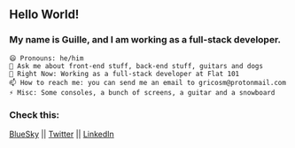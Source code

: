 ## Hello World!

### My name is Guille, and I am working as a full-stack developer.

    😄 Pronouns: he/him
    💬 Ask me about front-end stuff, back-end stuff, guitars and dogs
    🔨 Right Now: Working as a full-stack developer at Flat 101
    📫 How to reach me: you can send me an email to gricosm@protonmail.com
    ⚡ Misc: Some consoles, a bunch of screens, a guitar and a snowboard

### Check this:

<a href="https://bsky.app/profile/guillerikko.bsky.social">BlueSky</a> || <a href="https://twitter.com/gricosm">Twitter</a> || <a href="https://www.linkedin.com/in/gricosm/">LinkedIn</a>
